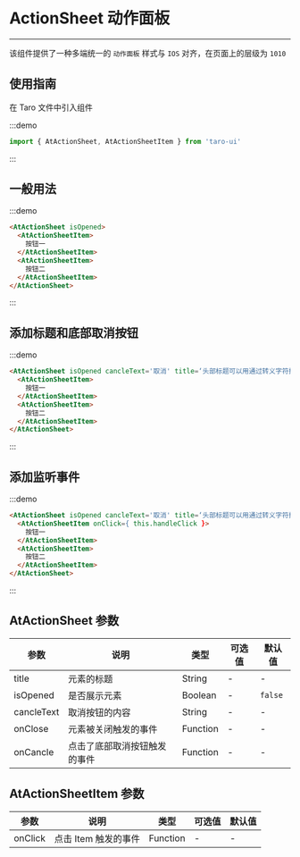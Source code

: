 # ActionSheet 动作面板

---

该组件提供了一种多端统一的 `动作面板` 样式与 `IOS` 对齐，在页面上的层级为 `1010`

## 使用指南

在 Taro 文件中引入组件

:::demo

```js
import { AtActionSheet, AtActionSheetItem } from 'taro-ui'
```

:::

## 一般用法

:::demo

```html
<AtActionSheet isOpened>
  <AtActionSheetItem>
    按钮一
  </AtActionSheetItem>
  <AtActionSheetItem>
    按钮二
  </AtActionSheetItem>
</AtActionSheet>
```

:::

## 添加标题和底部取消按钮

:::demo

```html
<AtActionSheet isOpened cancleText='取消' title=‘头部标题可以用通过转义字符换行’>
  <AtActionSheetItem>
    按钮一
  </AtActionSheetItem>
  <AtActionSheetItem>
    按钮二
  </AtActionSheetItem>
</AtActionSheet>
```

:::

## 添加监听事件

:::demo

```html
<AtActionSheet isOpened cancleText='取消' title=‘头部标题可以用通过转义字符换行’ onCancle={ this.handleCancle } onClose={ this.handleClose }>
  <AtActionSheetItem onClick={ this.handleClick }>
    按钮一
  </AtActionSheetItem>
  <AtActionSheetItem>
    按钮二
  </AtActionSheetItem>
</AtActionSheet>
```

:::

## AtActionSheet 参数

| 参数       | 说明                         | 类型     | 可选值 | 默认值 |
| ---------- | ---------------------------- | -------- | ------ | ------ |
| title      | 元素的标题                   | String   | -      | -      |
| isOpened   | 是否展示元素                 | Boolean  | -      | `false`  |
| cancleText | 取消按钮的内容               | String   | -      | -      |
| onClose    | 元素被关闭触发的事件         | Function | -      | -      |
| onCancle   | 点击了底部取消按钮触发的事件 | Function | -      | -      |

## AtActionSheetItem 参数

| 参数    | 说明                 | 类型     | 可选值 | 默认值 |
| ------- | -------------------- | -------- | ------ | ------ |
| onClick | 点击 Item 触发的事件 | Function | -      | -      |
